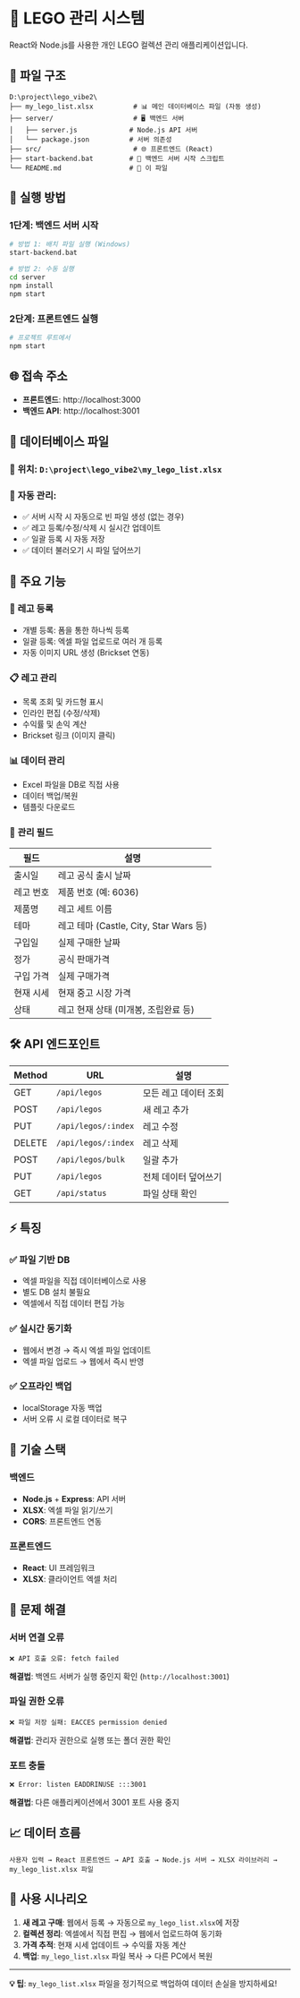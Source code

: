 # 🧱 LEGO 관리 시스템

React와 Node.js를 사용한 개인 LEGO 컬렉션 관리 애플리케이션입니다.

## 📁 파일 구조

```
D:\project\lego_vibe2\
├── my_lego_list.xlsx          # 📊 메인 데이터베이스 파일 (자동 생성)
├── server/                    # 🖥️ 백엔드 서버
│   ├── server.js             # Node.js API 서버
│   └── package.json          # 서버 의존성
├── src/                       # 🌐 프론트엔드 (React)
├── start-backend.bat         # 🚀 백엔드 서버 시작 스크립트
└── README.md                 # 📖 이 파일
```

## 🚀 실행 방법

### 1단계: 백엔드 서버 시작
```bash
# 방법 1: 배치 파일 실행 (Windows)
start-backend.bat

# 방법 2: 수동 실행
cd server
npm install
npm start
```

### 2단계: 프론트엔드 실행
```bash
# 프로젝트 루트에서
npm start
```

## 🌐 접속 주소
- **프론트엔드**: http://localhost:3000
- **백엔드 API**: http://localhost:3001

## 💾 데이터베이스 파일

### 📍 **위치**: `D:\project\lego_vibe2\my_lego_list.xlsx`

### 🔄 **자동 관리**:
- ✅ 서버 시작 시 자동으로 빈 파일 생성 (없는 경우)
- ✅ 레고 등록/수정/삭제 시 실시간 업데이트
- ✅ 일괄 등록 시 자동 저장
- ✅ 데이터 불러오기 시 파일 덮어쓰기

## 🎯 주요 기능

### 📝 **레고 등록**
- 개별 등록: 폼을 통한 하나씩 등록
- 일괄 등록: 엑셀 파일 업로드로 여러 개 등록
- 자동 이미지 URL 생성 (Brickset 연동)

### 📋 **레고 관리**
- 목록 조회 및 카드형 표시
- 인라인 편집 (수정/삭제)
- 수익률 및 손익 계산
- Brickset 링크 (이미지 클릭)

### 📊 **데이터 관리**
- Excel 파일을 DB로 직접 사용
- 데이터 백업/복원
- 템플릿 다운로드

### 🔧 **관리 필드**
| 필드 | 설명 |
|------|------|
| 출시일 | 레고 공식 출시 날짜 |
| 레고 번호 | 제품 번호 (예: 6036) |
| 제품명 | 레고 세트 이름 |
| 테마 | 레고 테마 (Castle, City, Star Wars 등) |
| 구입일 | 실제 구매한 날짜 |
| 정가 | 공식 판매가격 |
| 구입 가격 | 실제 구매가격 |
| 현재 시세 | 현재 중고 시장 가격 |
| 상태 | 레고 현재 상태 (미개봉, 조립완료 등) |

## 🛠️ API 엔드포인트

| Method | URL | 설명 |
|--------|-----|------|
| GET | `/api/legos` | 모든 레고 데이터 조회 |
| POST | `/api/legos` | 새 레고 추가 |
| PUT | `/api/legos/:index` | 레고 수정 |
| DELETE | `/api/legos/:index` | 레고 삭제 |
| POST | `/api/legos/bulk` | 일괄 추가 |
| PUT | `/api/legos` | 전체 데이터 덮어쓰기 |
| GET | `/api/status` | 파일 상태 확인 |

## ⚡ 특징

### ✅ **파일 기반 DB**
- 엑셀 파일을 직접 데이터베이스로 사용
- 별도 DB 설치 불필요
- 엑셀에서 직접 데이터 편집 가능

### ✅ **실시간 동기화**
- 웹에서 변경 → 즉시 엑셀 파일 업데이트
- 엑셀 파일 업로드 → 웹에서 즉시 반영

### ✅ **오프라인 백업**
- localStorage 자동 백업
- 서버 오류 시 로컬 데이터로 복구

## 🔧 기술 스택

### 백엔드
- **Node.js** + **Express**: API 서버
- **XLSX**: 엑셀 파일 읽기/쓰기
- **CORS**: 프론트엔드 연동

### 프론트엔드
- **React**: UI 프레임워크
- **XLSX**: 클라이언트 엑셀 처리

## 🚨 문제 해결

### 서버 연결 오류
```
❌ API 호출 오류: fetch failed
```
**해결법**: 백엔드 서버가 실행 중인지 확인 (`http://localhost:3001`)

### 파일 권한 오류
```
❌ 파일 저장 실패: EACCES permission denied
```
**해결법**: 관리자 권한으로 실행 또는 폴더 권한 확인

### 포트 충돌
```
❌ Error: listen EADDRINUSE :::3001
```
**해결법**: 다른 애플리케이션에서 3001 포트 사용 중지

## 📈 데이터 흐름

```
사용자 입력 → React 프론트엔드 → API 호출 → Node.js 서버 → XLSX 라이브러리 → my_lego_list.xlsx 파일
```

## 🎯 사용 시나리오

1. **새 레고 구매**: 웹에서 등록 → 자동으로 `my_lego_list.xlsx`에 저장
2. **컬렉션 정리**: 엑셀에서 직접 편집 → 웹에서 업로드하여 동기화  
3. **가격 추적**: 현재 시세 업데이트 → 수익률 자동 계산
4. **백업**: `my_lego_list.xlsx` 파일 복사 → 다른 PC에서 복원

---
**💡 팁**: `my_lego_list.xlsx` 파일을 정기적으로 백업하여 데이터 손실을 방지하세요!